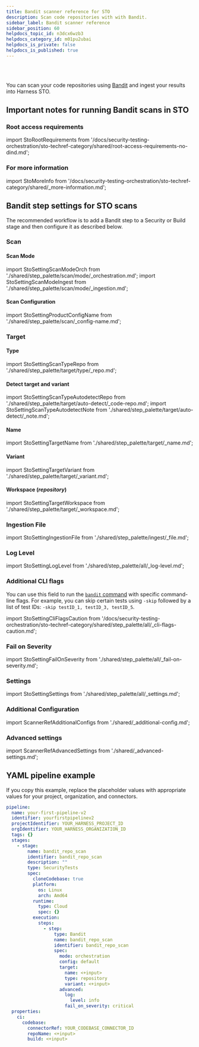 ```yaml
---
title: Bandit scanner reference for STO
description: Scan code repositories with with Bandit.
sidebar_label: Bandit scanner reference
sidebar_position: 60
helpdocs_topic_id: n3dcx6wzb3
helpdocs_category_id: m01pu2ubai
helpdocs_is_private: false
helpdocs_is_published: true
---
```


<DocsTag   text="Code repo scanners" backgroundColor= "#cbe2f9" textColor="#0b5cad"  link="/docs/security-testing-orchestration/sto-techref-category/security-step-settings-reference#code-repo-scanners"  />
<DocsTag  text="Orchestration" backgroundColor= "#e3cbf9" textColor="#5c0bad" link="/docs/security-testing-orchestration/orchestrate-and-ingest/run-an-orchestrated-scan-in-sto"  />
<DocsTag  text="Ingestion" backgroundColor= "#e3cbf9" textColor="#5c0bad" link="/docs/security-testing-orchestration/orchestrate-and-ingest/ingestion-workflows/ingest-scan-results-into-an-sto-pipeline" />
<br/>
<br/>

You can scan your code repositories using [Bandit](https://github.com/PyCQA/bandit) and ingest your results into Harness STO.


## Important notes for running Bandit scans in STO

### Root access requirements 

import StoRootRequirements from '/docs/security-testing-orchestration/sto-techref-category/shared/root-access-requirements-no-dind.md';

<StoRootRequirements />


### For more information


import StoMoreInfo from '/docs/security-testing-orchestration/sto-techref-category/shared/_more-information.md';


<StoMoreInfo />

## Bandit step settings for STO scans

The recommended workflow is to add a Bandit step to a Security or Build stage and then configure it as described below.

### Scan

#### Scan Mode

import StoSettingScanModeOrch from './shared/step_palette/scan/mode/_orchestration.md';
import StoSettingScanModeIngest from './shared/step_palette/scan/mode/_ingestion.md';

<StoSettingScanModeOrch />
<StoSettingScanModeIngest />


#### Scan Configuration

import StoSettingProductConfigName from './shared/step_palette/scan/_config-name.md';

<StoSettingProductConfigName />


### Target

#### Type

import StoSettingScanTypeRepo from './shared/step_palette/target/type/_repo.md';

<StoSettingScanTypeRepo />


#### Detect target and variant 

import StoSettingScanTypeAutodetectRepo from './shared/step_palette/target/auto-detect/_code-repo.md';
import StoSettingScanTypeAutodetectNote from './shared/step_palette/target/auto-detect/_note.md';

<StoSettingScanTypeAutodetectRepo/>
<StoSettingScanTypeAutodetectNote/>


#### Name 

import StoSettingTargetName from './shared/step_palette/target/_name.md';

<StoSettingTargetName />


#### Variant

import StoSettingTargetVariant from './shared/step_palette/target/_variant.md';

<StoSettingTargetVariant  />


#### Workspace (_repository_)

import StoSettingTargetWorkspace from './shared/step_palette/target/_workspace.md';

<StoSettingTargetWorkspace  />



### Ingestion File

import StoSettingIngestionFile from './shared/step_palette/ingest/_file.md';

<StoSettingIngestionFile  />


### Log Level

import StoSettingLogLevel from './shared/step_palette/all/_log-level.md';

<StoSettingLogLevel />


### Additional CLI flags

You can use this field to run the [`bandit` command](https://bandit.readthedocs.io/en/latest/config.html#bandit-settings) with specific command-line flags. For example, you can skip certain tests using  `-skip` followed by a list of test IDs: `-skip testID_1, testID_3, testID_5`.

import StoSettingCliFlagsCaution from '/docs/security-testing-orchestration/sto-techref-category/shared/step_palette/all/_cli-flags-caution.md';

<StoSettingCliFlagsCaution />


### Fail on Severity

import StoSettingFailOnSeverity from './shared/step_palette/all/_fail-on-severity.md';

<StoSettingFailOnSeverity />


### Settings

import StoSettingSettings from './shared/step_palette/all/_settings.md';

<StoSettingSettings />


### Additional Configuration

import ScannerRefAdditionalConfigs from './shared/_additional-config.md';

<ScannerRefAdditionalConfigs />


### Advanced settings

import ScannerRefAdvancedSettings from './shared/_advanced-settings.md';

<ScannerRefAdvancedSettings />



## YAML pipeline example

If you copy this example, replace the placeholder values with appropriate values for your project, organization, and connectors.

```yaml
pipeline:
  name: your-first-pipeline-v2
  identifier: yourfirstpipelinev2
  projectIdentifier: YOUR_HARNESS_PROJECT_ID
  orgIdentifier: YOUR_HARNESS_ORGANIZATION_ID
  tags: {}
  stages:
    - stage:
        name: bandit_repo_scan
        identifier: bandit_repo_scan
        description: ""
        type: SecurityTests
        spec:
          cloneCodebase: true
          platform:
            os: Linux
            arch: Amd64
          runtime:
            type: Cloud
            spec: {}
          execution:
            steps:
              - step:
                  type: Bandit
                  name: bandit_repo_scan
                  identifier: bandit_repo_scan
                  spec:
                    mode: orchestration
                    config: default
                    target:
                      name: <+input>
                      type: repository
                      variant: <+input>
                    advanced:
                      log:
                        level: info
                      fail_on_severity: critical
  properties:
    ci:
      codebase:
        connectorRef: YOUR_CODEBASE_CONNECTOR_ID
        repoName: <+input>
        build: <+input>
```


